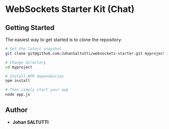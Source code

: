 # WebSockets Starter Kit (Chat)

Getting Started
---------------

The easiest way to get started is to clone the repository:

```bash
# Get the latest snapshot
git clone git@github.com:JohanSaltutti/websockets-starter.git myproject

# Change directory
cd myproject

# Install NPM dependencies
npm install

# Then simply start your app
node app.js
```

## Author
* **Johan SALTUTTI**
